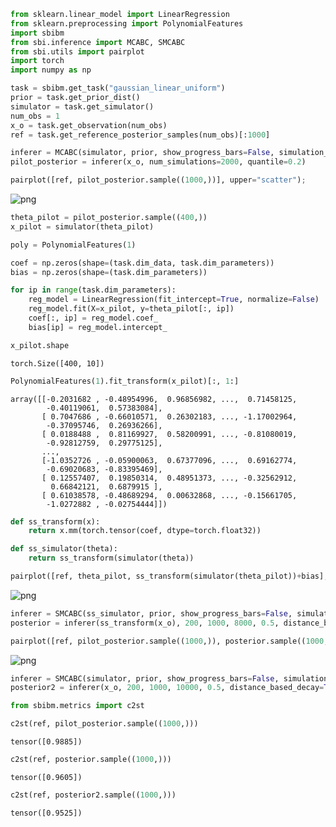 ```python
from sklearn.linear_model import LinearRegression
from sklearn.preprocessing import PolynomialFeatures
import sbibm
from sbi.inference import MCABC, SMCABC
from sbi.utils import pairplot
import torch
import numpy as np
```


```python
task = sbibm.get_task("gaussian_linear_uniform")
prior = task.get_prior_dist()
simulator = task.get_simulator()
num_obs = 1
x_o = task.get_observation(num_obs)
ref = task.get_reference_posterior_samples(num_obs)[:1000]
```


```python
inferer = MCABC(simulator, prior, show_progress_bars=False, simulation_batch_size=1000)
pilot_posterior = inferer(x_o, num_simulations=2000, quantile=0.2)
```


```python
pairplot([ref, pilot_posterior.sample((1000,))], upper="scatter");
```


    
![png](SAAS_files/SAAS_3_0.png)
    



```python
theta_pilot = pilot_posterior.sample((400,))
x_pilot = simulator(theta_pilot)
```


```python
poly = PolynomialFeatures(1)

coef = np.zeros(shape=(task.dim_data, task.dim_parameters))
bias = np.zeros(shape=(task.dim_parameters))

for ip in range(task.dim_parameters):
    reg_model = LinearRegression(fit_intercept=True, normalize=False)
    reg_model.fit(X=x_pilot, y=theta_pilot[:, ip])
    coef[:, ip] = reg_model.coef_
    bias[ip] = reg_model.intercept_
```


```python
x_pilot.shape
```




    torch.Size([400, 10])




```python
PolynomialFeatures(1).fit_transform(x_pilot)[:, 1:]
```




    array([[-0.2031682 , -0.48954996,  0.96856982, ...,  0.71458125,
            -0.40119061,  0.57383084],
           [ 0.7047686 , -0.66010571,  0.26302183, ..., -1.17002964,
            -0.37095746,  0.26936266],
           [ 0.0188488 ,  0.81169927,  0.58200991, ..., -0.81080019,
            -0.92812759,  0.29775125],
           ...,
           [-1.0352726 , -0.05900063,  0.67377096, ...,  0.69162774,
            -0.69020683, -0.83395469],
           [ 0.12557407,  0.19850314,  0.48951373, ..., -0.32562912,
             0.66842121,  0.6879915 ],
           [ 0.61038578, -0.48689294,  0.00632868, ..., -0.15661705,
            -1.0272882 , -0.02754444]])




```python
def ss_transform(x):
    return x.mm(torch.tensor(coef, dtype=torch.float32))

def ss_simulator(theta):
    return ss_transform(simulator(theta))
```


```python
pairplot([ref, theta_pilot, ss_transform(simulator(theta_pilot))+bias], upper="scatter");
```


    
![png](SAAS_files/SAAS_9_0.png)
    



```python
inferer = SMCABC(ss_simulator, prior, show_progress_bars=False, simulation_batch_size=1000)
posterior = inferer(ss_transform(x_o), 200, 1000, 8000, 0.5, distance_based_decay=True, )
```


```python
pairplot([ref, pilot_posterior.sample((1000,)), posterior.sample((1000,))], upper="scatter");
```


    
![png](SAAS_files/SAAS_11_0.png)
    



```python
inferer = SMCABC(simulator, prior, show_progress_bars=False, simulation_batch_size=1000)
posterior2 = inferer(x_o, 200, 1000, 10000, 0.5, distance_based_decay=True, )
```


```python
from sbibm.metrics import c2st
```


```python
c2st(ref, pilot_posterior.sample((1000,)))
```




    tensor([0.9885])




```python
c2st(ref, posterior.sample((1000,)))
```




    tensor([0.9605])




```python
c2st(ref, posterior2.sample((1000,)))
```




    tensor([0.9525])




```python

```
